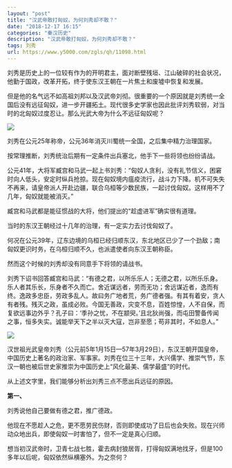 ```yaml
---
layout: "post"
title: "汉武帝敢打匈奴，为何刘秀却不敢？"
date: "2018-12-17 16:15"
categories: "秦汉历史"
description: "汉武帝敢打匈奴，为何刘秀却不敢？"
tags: 刘秀
url: https://www.y5000.com/zgls/qh/11098.html
---
```






刘秀是历史上的一位较有作为的开明君主，面对断壁残垣、江山破碎的社会状况，他勤于国政，改革开拓，终于使东汉王朝在一片焦土和废墟中恢复和发展。

但是他的名气远不如高祖刘邦以及汉武帝刘彻。很重要的一个原因就是刘秀统一全国后没有远征匈奴，进一步开疆拓土。现代很多史学家也因此批评刘秀软弱，对当时的北匈奴过度忍让。那么光武大帝为什么不远征匈奴呢？

![](https://img.y5000.com/uploads/allimg/170117/8-1F11G5060K57.jpg)

刘秀在公元25年称帝，公元36年消灭川蜀统一全国，之后集中精力治理国家。

按常理推断，刘秀统治后期有一定条件出兵塞北，他手下一些将领也纷纷请战。

公元41年，大将军臧宫和马武一起上书刘秀：“匈奴人贪利，没有礼节信义，困窘时向人低头，安定时纵兵抢掠。现在匈奴境内瘟疫流行，战斗力下降。机不可失失不再来，请皇帝派人开赴边疆，联合乌桓等少数民族，一起讨伐匈奴。这样用不了几年，匈奴就能被消灭。”

臧宫和马武都是能征惯战的大将，他们提出的“趁虚进军”确实很有道理。

当时的东汉王朝经过十几年的治理，有一定实力去讨伐匈奴了。

何况在公元39年，辽东边境的乌桓已经归顺东汉，东北地区已少了一个劲敌；南匈奴更识时务，在乌桓归顺不久，也派遣使者向东汉王朝称臣。

然而这个时候的刘秀却没有同意手下将领的请战书。

刘秀下诏书回答臧宫和马武：“有德之君，以所乐乐人；无德之君，以所乐乐身。乐人者其乐长，乐身者不久而亡。舍近谋远者，劳而无功；舍远谋近者，逸而有终。逸政多忠臣，劳政多乱人。故曰务广地者荒，务广德者强。有其有着安，贪人有者残。残灭之政，虽成必败。今国无善政，灾变不息，百姓惊惶，人不自保，而复欲远事边外乎？孔子曰：‘季孙之忧，不在颛臾。’且北狄尚强，而屯田警备传闻之事，恒多失实。诚能举天下之半以灭大寇，岂非至愿；苟非其时，不如息人。”

![](https://img.y5000.com/uploads/allimg/170117/8-1F11G5061IY.jpg)

汉世祖光武皇帝刘秀（公元前5年1月15日—57年3月29日），东汉王朝开国皇帝，中国历史上著名的政治家、军事家。刘秀在位三十三年，大兴儒学、推崇气节，东汉一朝也被后世史家推崇为中国历史上“风化最美、儒学最盛”的时代。

从上述文字里，我们能够分析出刘秀三点不愿出兵远征的原因。

**第一、**

刘秀说他自己要做有德之君，推广德政。

他现在不愿趁人之危，更不愿劳民伤财，否则即使成功了日后也会失败。现在兴师动众地出兵，即使匈奴一时害怕了，但不一定是真心归顺。

想当初汉武帝时，卫青七战七胜，霍去病封狼居胥，打得匈奴满地找牙，但是100多年以后呢，匈奴依然纵横塞外。为之奈何？
